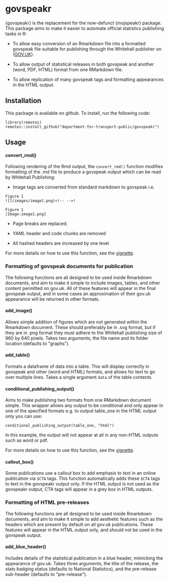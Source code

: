 # govspeakr

{govspeakr} is the replacement for the now-defunct {mojspeakr} package. This package aims to make it easier to automate official statistics publishing tasks in R:

* To allow easy conversion of an Rmarkdown file into a formatted govspeak file suitable for publishing through the Whitehall publisher on ([GOV.UK](https://www.gov.uk)). 

* To allow output of statistical releases in both govspeak and another (word, PDF, HTML) format from one RMarkdown file. 

* To allow replication of many govspeak tags and formatting appearances in the HTML output.


## Installation
This package is available on github. To install, run the following code:

```
library(remotes)
remotes::install_github("department-for-transport-public/govspeakr")
```


## Usage

#### convert_rmd()

Following rendering of the Rmd output, the `convert_rmd()` function modifies formatting of the .md file to produce a govspeak output which can be read by Whitehall Publishing:

* Image tags are converted from standard markdown to govspeak i.e.
```
Figure 1
![](images/image1.png)<!-- -->!

Figure 1
[Image:image1.png]
```

* Page breaks are replaced.

* YAML header and code chunks are removed

* All hashed headers are increased by one level 

For more details on how to use this function, see the [vignette](https://department-for-transport-public.github.io/govspeakr/articles/callout_box.html).

### Formatting of govspeak documents for publication

The following functions are all designed to be used inside Rmarkdown documents, and aim to make it simple to include images, tables, and other content permitted on gov.uk. All of these features will appear in the final govspeak output, and in some cases an approximation of their gov.uk appearance will be returned in other formats.

#### add_image() 
Allows simple addition of figures which are not generated within the Rmarkdown document. These should preferably be in .svg format, but if they are in .png format they must adhere to the Whitehall publishing size of 960 by 640 pixels. Takes two arguments, the file name and its folder location (defaults to "graphs").

#### add_table() 
Formats a dataframe of data into a table. This will display correctly in govspeak and other (word and HTML) formats, and allows for text to go over multiple lines. Takes a single argument `data` of the table contents.

#### conditional_publishing_output()
Aims to make publishing two formats from one RMarkdown document simple. This wrapper allows any output to be conditional and only appear in one of the specified formats e.g. to output table_one in the HTML output only you can use:

```
conditional_publishing_output(table_one, "html")
```
In this example, the output will not appear at all in any non-HTML outputs such as word or pdf.

For more details on how to use this function, see the [vignette](https://department-for-transport-public.github.io/govspeakr/articles/conditional_output.html).

#### callout_box() 
Some publications use a callout box to add emphasis to text in an online publication via `$CTA` tags. This function automatically adds these `$CTA` tags to text in the govspeakr output only. If the HTML output is not used as the govspeakr output, CTA tags will appear in a grey box in HTML outputs.


### Formatting of HTML pre-releases

The following functions are all designed to be used inside Rmarkdown documents, and aim to make it simple to add aesthetic features such as the headers which are present by default on all gov.uk publications. These features will appear in the HTML output only, and should not be used in the govspeak output.

#### add_blue_header()
Includes details of the statistical publication in a blue header, mimicking the appearance of gov.uk. Takes three arguments, the title of the release, the stats badging status (defaults to National Statistics), and the pre-release sub-header (defaults to "pre-release").

